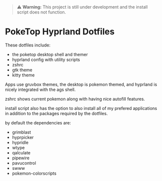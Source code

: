 > ⚠️ **Warning:** This project is still under development and the install script does not function.

# PokeTop Hyprland Dotfiles

These dotfiles include:
- the poketop desktop shell and themer
- hyprland config with utility scripts
- zshrc
- gtk theme
- kitty theme

Apps use gruvbox themes, the desktop is pokemon themed, and hyprland is nicely integrated with the ags shell.

zshrc shows current pokemon along with having nice autofill features.

install script also has the option to also install all of my prefered applications in addition to the packages required by the dotfiles.

by default the dependencies are:
- grimblast
- hyprpicker
- hypridle
- wtype
- qalculate
- pipewire
- pavucontrol
- swww
- pokemon-colorscripts
